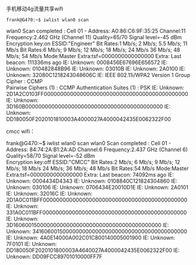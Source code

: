 手机移动4g流量共享wifi

	frank@G470:~$ iwlist wlan0 scan
wlan0     Scan completed :
          Cell 01 - Address: A0:86:C6:9F:35:25
                    Channel:11
                    Frequency:2.462 GHz (Channel 11)
                    Quality=65/70  Signal level=-45 dBm  
                    Encryption key:on
                    ESSID:"Engineer"
                    Bit Rates:1 Mb/s; 2 Mb/s; 5.5 Mb/s; 11 Mb/s
                    Bit Rates:6 Mb/s; 9 Mb/s; 12 Mb/s; 18 Mb/s; 24 Mb/s
                              36 Mb/s; 48 Mb/s; 54 Mb/s
                    Mode:Master
                    Extra:tsf=0000000000000000
                    Extra: Last beacon: 111336ms ago
                    IE: Unknown: 0008456E67696E656572
                    IE: Unknown: 010482848B96
                    IE: Unknown: 03010B
                    IE: Unknown: 2A0100
                    IE: Unknown: 32080C1218243048606C
                    IE: IEEE 802.11i/WPA2 Version 1
                        Group Cipher : CCMP 	
                        Pairwise Ciphers (1) : CCMP
                        Authentication Suites (1) : PSK
                    IE: Unknown: 2D1A2C0103FF00000000000000000000000000000000000000000000
                    IE: Unknown: 3D160B000000000000000000000000000000000000000000
                    IE: Unknown: DD180050F2020101810003A4000027A4000042435E0062322F00



cmcc wifi：


frank@G470:~$ iwlist wlan0 scan
wlan0     Scan completed :
          Cell 01 - Address: 84:74:2A:B1:2A:AD
                    Channel:6
                    Frequency:2.437 GHz (Channel 6)
                    Quality=58/70  Signal level=-52 dBm  
                    Encryption key:off
                    ESSID:"CMCC"
                    Bit Rates:2 Mb/s; 6 Mb/s; 9 Mb/s; 12 Mb/s; 18 Mb/s
                              24 Mb/s; 36 Mb/s; 48 Mb/s
                    Bit Rates:54 Mb/s
                    Mode:Master
                    Extra:tsf=0000000000000000
                    Extra: Last beacon: 74092ms ago
                    IE: Unknown: 0004434D4343
                    IE: Unknown: 0108840C121824304860
                    IE: Unknown: 030106
                    IE: Unknown: 0706434E20010D1E
                    IE: Unknown: 2A0101
                    IE: Unknown: 32016C
                    IE: Unknown: 2D1A0C011BFF00000000000000000000000000000000000000000000
                    IE: Unknown: 331A0C011BFF00000000000000000000000000000000000000000000
                    IE: Unknown: 3D1606001500000000000000000000000000000000000000
                    IE: Unknown: 341606001500000000000000000000000000000000000000
                    IE: Unknown: 4A0E14000A002C01C800140005001900
                    IE: Unknown: 7F0101
                    IE: Unknown: DD180050F2020101800003A4640027A4000042435E0062322F00
                    IE: Unknown: DD09FCC89701010000FF7F

                    
